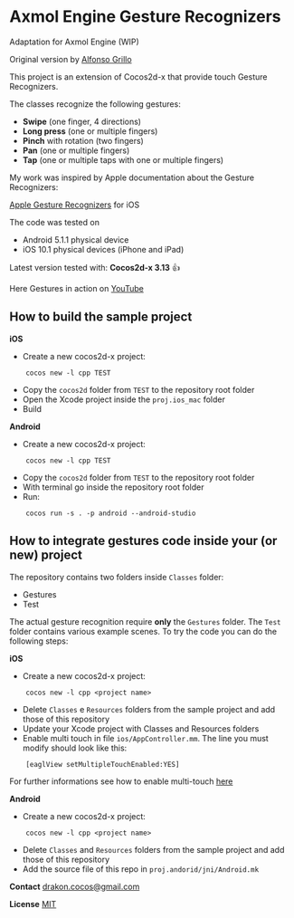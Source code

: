 Axmol Engine Gesture Recognizers
=============================

Adaptation for Axmol Engine (WIP)

Original version by [Alfonso Grillo](https://github.com/alfogrillo)

This project is an extension of Cocos2d-x that provide touch Gesture Recognizers.

The classes recognize the following gestures:

- **Swipe** (one finger, 4 directions)
- **Long press** (one or multiple fingers)
- **Pinch** with rotation (two fingers)
- **Pan** (one or multiple fingers)
- **Tap** (one or multiple taps with one or multiple fingers)

My work was inspired by Apple documentation about the Gesture Recognizers:

[Apple Gesture Recognizers](https://developer.apple.com/library/ios/documentation/EventHandling/Conceptual/EventHandlingiPhoneOS/GestureRecognizer_basics/GestureRecognizer_basics.html) for iOS

The code was tested on
- Android 5.1.1 physical device
- iOS 10.1 physical devices (iPhone and iPad)

Latest version tested with: **Cocos2d-x 3.13** :+1:

Here Gestures in action on [YouTube](https://www.youtube.com/watch?v=Gnhj_x4aOwY)

How to build the sample project
----------

**iOS**

- Create a new cocos2d-x project:
```
	cocos new -l cpp TEST
```
- Copy the `cocos2d` folder from `TEST` to the repository root folder
- Open the Xcode project inside the `proj.ios_mac` folder
- Build

**Android**

- Create a new cocos2d-x project:
```
	cocos new -l cpp TEST
```
- Copy the `cocos2d` folder from `TEST` to the repository root folder
- With terminal go inside the repository root folder
- Run:
```
	cocos run -s . -p android --android-studio
```


How to integrate gestures code inside your (or new) project
----------

The repository contains two folders inside `Classes` folder:
- Gestures
- Test

The actual gesture recognition require **only** the `Gestures` folder.
The `Test` folder contains various example scenes.
To try the code you can do the following steps:

**iOS**

- Create a new cocos2d-x project:
```
	cocos new -l cpp <project name>
```
- Delete `Classes` e `Resources` folders from the sample project and add those of this repository
- Update your Xcode project with Classes and Resources folders
- Enable multi touch in file `ios/AppController.mm`. The line you must modify should look like this:
```
	[eaglView setMultipleTouchEnabled:YES]
```

   For further informations see how to enable multi-touch [here](http://www.cocos2d-x.org/wiki/How_to_Enable_Multi-Touch)


**Android**

- Create a new cocos2d-x project:
```
	cocos new -l cpp <project name>
```
- Delete `Classes` and `Resources` folders from the sample project and add those of this repository
- Add the source file of this repo in `proj.andorid/jni/Android.mk`

**Contact** drakon.cocos@gmail.com

**License** [MIT](https://opensource.org/licenses/MIT)
